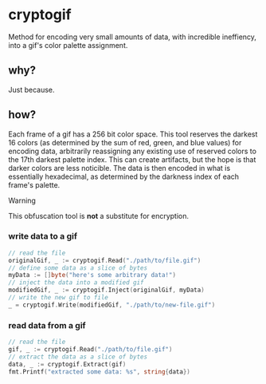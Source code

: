 # cryptogif

Method for encoding very small amounts of data, with incredible ineffiency, into a gif's color palette assignment.

## why?

Just because.

## how?

Each frame of a gif has a 256 bit color space. This tool reserves the darkest 16 colors (as determined by the sum of red, green, and blue values) for encoding data, arbitrarily reassigning any existing use of reserved colors to the 17th darkest palette index. This can create artifacts, but the hope is that darker colors are less noticible. The data is then encoded in what is essentially hexadecimal, as determined by the darkness index of each frame's palette.

> [!WARNING]
> This obfuscation tool is **not** a substitute for encryption.

### write data to a gif
```go
// read the file
originalGif, _ := cryptogif.Read("./path/to/file.gif")
// define some data as a slice of bytes
myData := []byte("here's some arbitrary data!")
// inject the data into a modified gif
modifiedGif, _ := cryptogif.Inject(originalGif, myData)
// write the new gif to file
_ = cryptogif.Write(modifiedGif, "./path/to/new-file.gif")
```

### read data from a gif
```go
// read the file
gif, _ := cryptogif.Read("./path/to/file.gif")
// extract the data as a slice of bytes
data, _ := cryptogif.Extract(gif)
fmt.Printf("extracted some data: %s", string{data})
```
